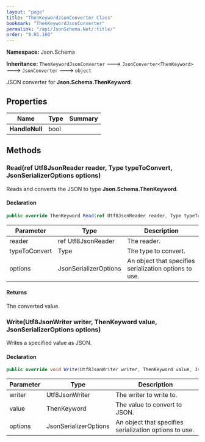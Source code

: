 ```yaml
---
layout: "page"
title: "ThenKeywordJsonConverter Class"
bookmark: "ThenKeywordJsonConverter"
permalink: "/api/JsonSchema.Net/:title/"
order: "9.01.160"
---
```

**Namespace:** Json.Schema

**Inheritance:**
`ThenKeywordJsonConverter`
 🡒 
`JsonConverter<ThenKeyword>`
 🡒 
`JsonConverter`
 🡒 
`object`

JSON converter for **Json.Schema.ThenKeyword**.

## Properties

| Name | Type | Summary |
|---|---|---|
| **HandleNull** | bool |  |

## Methods

### Read(ref Utf8JsonReader reader, Type typeToConvert, JsonSerializerOptions options)

Reads and converts the JSON to type **Json.Schema.ThenKeyword**.

#### Declaration

```c#
public override ThenKeyword Read(ref Utf8JsonReader reader, Type typeToConvert, JsonSerializerOptions options)
```

| Parameter | Type | Description |
|---|---|---|
| reader | ref Utf8JsonReader | The reader. |
| typeToConvert | Type | The type to convert. |
| options | JsonSerializerOptions | An object that specifies serialization options to use. |


#### Returns

The converted value.

### Write(Utf8JsonWriter writer, ThenKeyword value, JsonSerializerOptions options)

Writes a specified value as JSON.

#### Declaration

```c#
public override void Write(Utf8JsonWriter writer, ThenKeyword value, JsonSerializerOptions options)
```

| Parameter | Type | Description |
|---|---|---|
| writer | Utf8JsonWriter | The writer to write to. |
| value | ThenKeyword | The value to convert to JSON. |
| options | JsonSerializerOptions | An object that specifies serialization options to use. |



